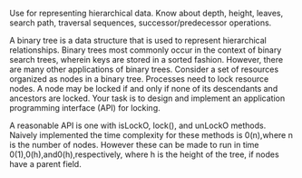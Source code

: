 Use for representing hierarchical data. Know about depth, height, leaves, search path, traversal sequences, successor/predecessor operations.


A binary tree is a data structure that is used to represent hierarchical relationships. Binary trees most commonly occur in the context of binary search trees, wherein keys are stored in a sorted fashion. However, there are many other applications of binary trees. Consider a set of resources organized as nodes in a binary tree. Processes need to lock resource nodes. A node may be locked if and only if none of its descendants and ancestors are locked. Your task is to design and implement an application programming interface (API) for locking.

A reasonable API is one with isLockO, lock(), and unLockO methods. Naively implemented the time complexity for these methods is 0(n),where n is the number of nodes. However these can be made to run in time 0(1),0(h),and0(h),respectively, where h is the height of the tree, if nodes have a parent field.

